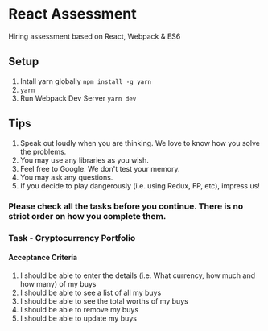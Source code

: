 # React Assessment
Hiring assessment based on React, Webpack &amp; ES6

## Setup
1. Intall yarn globally `npm install -g yarn`
2. `yarn`
3. Run Webpack Dev Server `yarn dev`

## Tips
1. Speak out loudly when you are thinking. We love to know how you solve the problems.
2. You may use any libraries as you wish.
3. Feel free to Google. We don't test your memory.
4. You may ask any questions.
5. If you decide to play dangerously (i.e. using Redux, FP, etc), impress us!

### Please check all the tasks before you continue. There is no strict order on how you complete them.
### Task - Cryptocurrency Portfolio
#### Acceptance Criteria
1. I should be able to enter the details (i.e. What currency, how much and how many) of my buys
2. I should be able to see a list of all my buys
3. I should be able to see the total worths of my buys
4. I should be able to remove my buys
5. I should be able to update my buys
